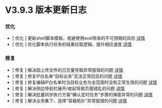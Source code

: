 # V3.9.3 版本更新日志




### 优化
- [ 优化 ] 更新shell脚本模板，规避使用eval带来的不可预期的风险 [详情](http://github.com/TencentBlueKing/bk-job/issues/2992)
- [ 优化 ] 优化脚本执行任务的结果拉取逻辑，提升相应速度 [详情](http://github.com/TencentBlueKing/bk-job/issues/2919)


### 修复
- [ 修复 ] 解决因上传文件的日志量导致异常报错的问题 [详情](http://github.com/TencentBlueKing/bk-job/issues/3009)
- [ 修复 ] 修复IP白名单“目标业务”无法正常回显的问题 [详情](http://github.com/TencentBlueKing/bk-job/issues/3026)
- [ 修复 ] 修复编辑IP白名单时当目标业务为全范围时没有正常生效的问题 [详情](http://github.com/TencentBlueKing/bk-job/issues/3022)
- [ 修复 ] 解决侧边导航栏展开/收起导致页面错乱的问题 [详情](http://github.com/TencentBlueKing/bk-job/issues/3021)
- [ 修复 ] 解决批量同步执行方案“确认定时任务”步骤的弹窗异常的问题 [详情](http://github.com/TencentBlueKing/bk-job/issues/3004)
- [ 修复 ] 解决业务集下，选择“容器拓扑”异常报错的问题 [详情](http://github.com/TencentBlueKing/bk-job/issues/2996)